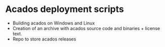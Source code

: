 # Acados deployment scripts

* Building acados on Windows and Linux
* Creation of an archive with acados source code and binaries + license text.
* Repo to store acados releases
